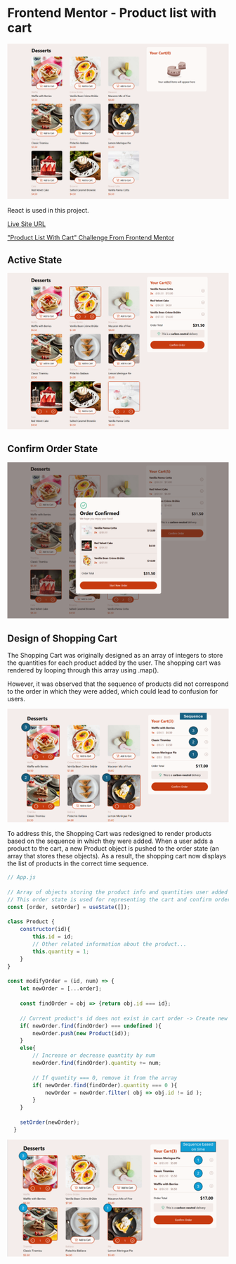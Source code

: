 # Frontend Mentor - Product list with cart

![Design Preview](/doc/cart_preview.png)

React is used in this project.

[Live Site URL](https://ktqlee.github.io/React_ProductListWIthCart/)

["Product List With Cart" Challenge From Frontend Mentor](https://www.frontendmentor.io/challenges/product-list-with-cart-5MmqLVAp_d)

## Active State
![Active State of Shopping Cart](/doc/cart_activeState.png)

## Confirm Order State
![Confirm Order State](/doc/cart_confirmOrderState.png)

## Design of Shopping Cart

The Shopping Cart was originally designed as an array of integers to store the quantities for each product added by the user. The shopping cart was rendered by looping through this array using .map().

However, it was observed that the sequence of products did not correspond to the order in which they were added, which could lead to confusion for users.

![Cart Sequence According To Product ID](/doc/cart_oldSeq_edit.png)

To address this, the Shopping Cart was redesigned to render products based on the sequence in which they were added. When a user adds a product to the cart, a new Product object is pushed to the order state (an array that stores these objects). As a result, the shopping cart now displays the list of products in the correct time sequence.

```js
// App.js

// Array of objects storing the product info and quantities user added
// This order state is used for representing the cart and confirm order pop up
const [order, setOrder] = useState([]);

class Product {
    constructor(id){
        this.id = id;
        // Other related information about the product...
        this.quantity = 1;
    }
}

const modifyOrder = (id, num) => {
    let newOrder = [...order];

    const findOrder = obj => {return obj.id === id};

    // Current product's id does not exist in cart order -> Create new Product order
    if( newOrder.find(findOrder) === undefined ){
        newOrder.push(new Product(id));
    }
    else{
        // Increase or decrease quantity by num
        newOrder.find(findOrder).quantity += num;

        // If quantity === 0, remove it from the array
        if( newOrder.find(findOrder).quantity === 0 ){
            newOrder = newOrder.filter( obj => obj.id != id );
        }
    }

    setOrder(newOrder);
  }
```

![New Design of Cart Showing the Correct Sequence](/doc/cart_newSeq_edit.png)
